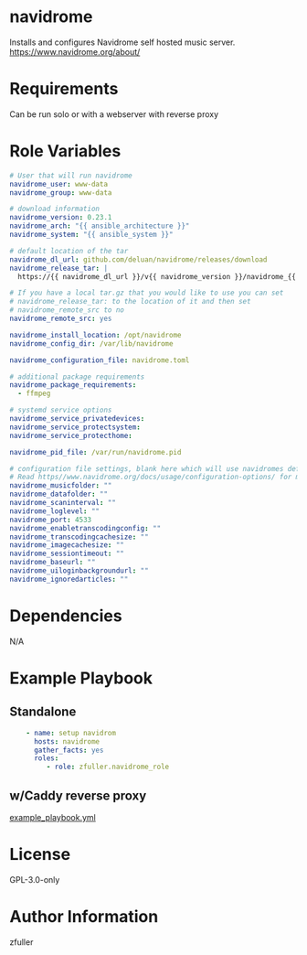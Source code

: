 # navidrome

Installs and configures Navidrome self hosted music server.
https://www.navidrome.org/about/

# Requirements

Can be run solo or with a webserver with reverse proxy

# Role Variables

```yaml
# User that will run navidrome
navidrome_user: www-data
navidrome_group: www-data

# download information
navidrome_version: 0.23.1
navidrome_arch: "{{ ansible_architecture }}"
navidrome_system: "{{ ansible_system }}"

# default location of the tar
navidrome_dl_url: github.com/deluan/navidrome/releases/download
navidrome_release_tar: |
  https://{{ navidrome_dl_url }}/v{{ navidrome_version }}/navidrome_{{ navidrome_version }}_{{ navidrome_system }}_{{ navidrome_arch }}.tar.gz

# If you have a local tar.gz that you would like to use you can set
# navidrome_release_tar: to the location of it and then set
# navidrome_remote_src to no
navidrome_remote_src: yes

navidrome_install_location: /opt/navidrome
navidrome_config_dir: /var/lib/navidrome

navidrome_configuration_file: navidrome.toml

# additional package requirements
navidrome_package_requirements:
  - ffmpeg

# systemd service options
navidrome_service_privatedevices:
navidrome_service_protectsystem:
navidrome_service_protecthome:

navidrome_pid_file: /var/run/navidrome.pid

# configuration file settings, blank here which will use navidromes default settings
# Read https//www.navidrome.org/docs/usage/configuration-options/ for more info
navidrome_musicfolder: ""
navidrome_datafolder: ""
navidrome_scaninterval: ""
navidrome_loglevel: ""
navidrome_port: 4533
navidrome_enabletranscodingconfig: ""
navidrome_transcodingcachesize: ""
navidrome_imagecachesize: ""
navidrome_sessiontimeout: ""
navidrome_baseurl: ""
navidrome_uiloginbackgroundurl: ""
navidrome_ignoredarticles: ""
```

# Dependencies

N/A

# Example Playbook

## Standalone
```yaml
    - name: setup navidrom
      hosts: navidrome
      gather_facts: yes
      roles:
         - role: zfuller.navidrome_role
```

## w/Caddy reverse proxy
[example_playbook.yml](example_playbook.yml)

# License

GPL-3.0-only

# Author Information

zfuller
